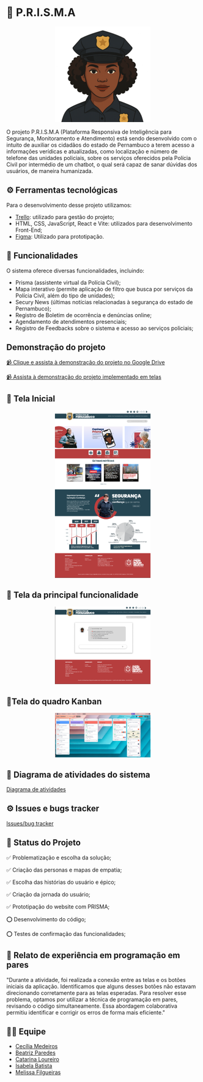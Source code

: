 # 🔎 P.R.I.S.M.A 
<p align="center"> 
  <img src="https://github.com/Cecimedeiros/PRISMA/blob/main/assets/prima.png" width="250"/>
</p>
O projeto P.R.I.S.M.A (Plataforma Responsiva de Inteligência para Segurança, Monitoramento e Atendimento) está sendo desenvolvido com o intuito de auxiliar os cidadãos do estado de Pernambuco a terem acesso a informações verídicas e atualizadas, como localização e número de telefone das unidades policiais, sobre os serviços oferecidos pela Polícia Civil por intermédio de um chatbot, o qual será capaz de sanar dúvidas dos usuários, de maneira humanizada. 


## ⚙️ Ferramentas tecnológicas 

Para o desenvolvimento desse projeto utilizamos: 
* [Trello](https://trello.com/b/IaYicrL2/kanban-residencia): utilizado para gestão do projeto;     
* HTML, CSS, JavaScript, React e Vite: utilizados para desenvolvimento Front-End;
* [Figma](https://www.figma.com/design/k6Sru6sQIpMLfAdsbFBosn/prisma-chatB.Ot?node-id=0-1&p=f&t=slOnYhONZFkjsFZ5-0): Utilizado para prototipação.

## 🔹 Funcionalidades 

O sistema oferece diversas funcionalidades, incluindo: 

- Prisma (assistente virtual da Polícia Civil);
- Mapa interativo (permite aplicação de filtro que busca por serviços da Polícia Civil, além do tipo de unidades);
- Secury News (últimas notícias relacionadas à segurança do estado de Pernambuco);
- Registro de Boletim de ocorrência e denúncias online;
- Agendamento de atendimentos presenciais;
- Registro de Feedbacks sobre o sistema e acesso ao serviços policiais;

## Demonstração do projeto
[📹 Clique e assista à demonstração do projeto no Google Drive](https://drive.google.com/file/d/14x26vmcRaU1XsxRZThTFJIgF097MaSKV/view?usp=drive_link)

[📹 Assista à demonstração do projeto implementado em telas](https://drive.google.com/file/d/1RCQv69wypiphXGLzGkayqJ731WcN1REK/view?usp=sharing)

## 🔹 Tela Inicial 
<p align="center">
  <img src= "https://github.com/Cecimedeiros/PRISMA/blob/main/assets/telainicial.png" width="250"/>
</p>

## 🔹 Tela da principal funcionalidade
<p align="center"> 
  <img src="https://github.com/Cecimedeiros/PRISMA/blob/main/assets/telachat.png" width="250"/>
</p>

## 🔹Tela do quadro Kanban
<p align="center"> 
  <img src="https://github.com/Cecimedeiros/PRISMA/blob/main/assets/telaKanban.png" width="250"/>
</p>

## 🔗 Diagrama de atividades do sistema
[Diagrama de atividades](https://lucid.app/lucidchart/5621d7b0-7fd9-4a5e-9b76-6b826c85bdfa/edit?viewport_loc=-4166%2C-715%2C6607%2C2616%2C0_0&invitationId=inv_ed184107-3c1c-4677-a7ba-0b8be9887775)

## ⚙️ Issues e bugs tracker
[Issues/bug tracker](https://github.com/Cecimedeiros/PRISMA/blob/main/assets/issues.png)

## 🚀 Status do Projeto 

✅ Problematização e escolha da solução;
    
✅ Criação das personas e mapas de empatia;

✅ Escolha das histórias do usuário e épico;

✅ Criação da jornada do usuário;

✅ Prototipação do website com PRISMA;

⭕ Desenvolvimento do código;

⭕ Testes de confirmação das funcionalidades;


## 👥 Relato de experiência em programação em pares 

"Durante a atividade, foi realizada a conexão entre as telas e os botões iniciais da aplicação. Identificamos que alguns desses botões não estavam direcionando corretamente para as telas esperadas. Para resolver esse problema, optamos por utilizar a técnica de programação em pares, revisando o código simultaneamente. Essa abordagem colaborativa permitiu identificar e corrigir os erros de forma mais eficiente."

## 👩‍💻 Equipe 
 - [Cecília Medeiros](linkedin.com/in/medeiroscecilia22)
 - [Beatriz Paredes](https://www.linkedin.com/in/beatriz-paredes-do-nascimento-91664a182/)
 - [Catarina Loureiro](https://www.linkedin.com/in/catarina-virginia-lima-loureiro-xavier-439731338?utm_source=share&utm_campaign=share_via&utm_content=profile&utm_medium=ios_app)
 - [Isabela Batista](https://br.linkedin.com/in/isabella-batista-a096452b2)
 - [Melissa Filgueiras](https://www.linkedin.com/in/melissafilgueiras/)




